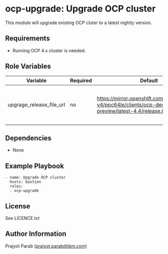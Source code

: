 ocp-upgrade: Upgrade OCP cluster
=========

This module will upgrade existing OCP cluter to a latest nightly version.

Requirements
------------

 - Running OCP 4.x cluster is needed.

Role Variables
--------------

| Variable                 | Required | Default                            | Comments                                                  |
|--------------------------|----------|------------------------------------|-----------------------------------------------------------|
| upgrage_release_file_url | no       | https://mirror.openshift.com/pub/openshift-v4/ppc64le/clients/ocp-dev-preview/latest-4.4/release.txt | URL to release.txt file of a latest nightly build |

Dependencies
------------

 - None

Example Playbook
----------------

    - name: Upgrade OCP cluster
      hosts: bastion
      roles:
      - ocp-upgrade

License
-------

See LICENCE.txt

Author Information
------------------

Prajyot Parab (prajyot.parab@ibm.com)


